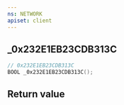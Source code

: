 ```yaml
---
ns: NETWORK
apiset: client
---
```

## _0x232E1EB23CDB313C

```c
// 0x232E1EB23CDB313C
BOOL _0x232E1EB23CDB313C();
```



## Return value

